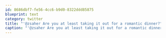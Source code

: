 ```yaml
---
id: 8686dbf7-fe56-4cc6-b9d0-8322ddd85875
blueprint: text
category: twitter
title: "'@zsaher Are you at least taking it out for a romantic dinner?"
caption: "'@zsaher Are you at least taking it out for a romantic dinner?"
---
```

